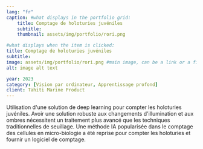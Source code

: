 ```yaml
---
lang: "fr"
caption: #what displays in the portfolio grid:
    title: Comptage de holoturies juvéniles
    subtitle: 
    thumbnail: assets/img/portfolio/rori.png

#what displays when the item is clicked:
title: Comptage de holoturies juvéniles
subtitle:
image: assets/img/portfolio/rori.png #main image, can be a link or a file in assets/img/portfolio
alt: image alt text

year: 2023
category: [Vision par ordinateur, Apprentissage profond]
client: Tahiti Marine Product
---
```


Utilisation d'une solution de deep learning pour compter les holoturies juvéniles. Avoir une solution robuste aux changements d'illumination
et aux ombres nécessitent un traitement plus avancé que les techniques traditionnelles de seuillage. Une méthode IA popularisée dans le comptage  
des cellules en micro-biologie a été reprise pour compter les holoturies et fournir un logiciel de comptage. 
